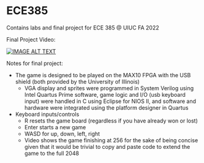 # ECE385

Contains labs and final project for ECE 385 @ UIUC FA 2022

Final Project Video:

[![IMAGE ALT TEXT](http://img.youtube.com/vi/ImR0m11yOk4/0.jpg)](http://www.youtube.com/watch?v=ImR0m11yOk4 "Video Title")

Notes for final project:
* The game is designed to be played on the MAX10 FPGA with the USB shield (both provided by the University of Illinois)
  * VGA display and sprites were programmed in System Verilog using Intel Quartus Prime software, game logic and I/O (usb keyboard input) were handled in C using Eclipse for NIOS II, and software and hardware were integrated using the platform designer in Quartus
* Keyboard inputs/controls 
  * R resets the game board (regardless if you have already won or lost)
  * Enter starts a new game 
  * WASD for up, down, left, right 
  * Video shows the game finishing at 256 for the sake of being concise given that it would be trivial to copy and paste code to extend the game to the full 2048

